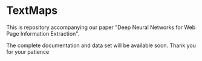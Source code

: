 # TextMaps

This is repository accompanying our paper "Deep Neural Networks for Web Page Information Extraction".

The complete documentation and data set will be available soon.
Thank you for your patience



